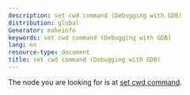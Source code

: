 ```yaml
---
description: set cwd command (Debugging with GDB)
distribution: global
Generator: makeinfo
keywords: set cwd command (Debugging with GDB)
lang: en
resource-type: document
title: set cwd command (Debugging with GDB)
---
```

The node you are looking for is at [set cwd command](Working-Directory.html#set-cwd-command).
